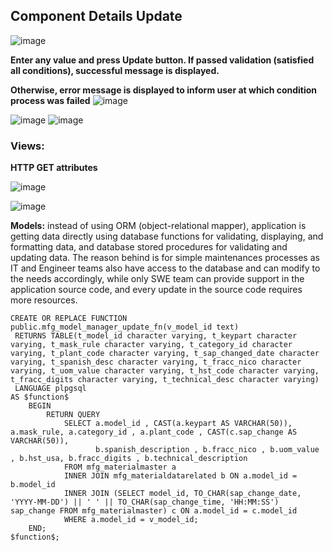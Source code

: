 ## Component Details Update

![image](https://user-images.githubusercontent.com/35042430/160862125-0f30e87e-2fa7-4e98-af8a-1981b0a8110d.png)

__Enter any value and press Update button. If passed validation (satisfied all conditions), successful message is displayed.__

__Otherwise, error message is displayed to inform user at which condition process was failed__
![image](https://user-images.githubusercontent.com/35042430/160862209-8f1a755f-cad2-44cd-9153-417ea20aa870.png)

![image](https://user-images.githubusercontent.com/35042430/160862892-63d3b007-c7cf-4f59-8731-190921078794.png)
![image](https://user-images.githubusercontent.com/35042430/160862910-57f976ec-c491-41bb-a0ba-41e1cf857fce.png)

### Views:

__HTTP GET attributes__

![image](https://user-images.githubusercontent.com/35042430/160866633-19fea563-cec0-4f63-8b20-a3b0cd64f5a2.png)

![image](https://user-images.githubusercontent.com/35042430/160867823-a71ee59a-17e3-42e6-9d79-4657543a6f88.png)

__Models:__ instead of using ORM (object-relational mapper), application is getting data directly using database functions for validating, displaying, and formatting data, and database stored procedures for validating and updating data. The reason behind is for simple maintenances processes as IT and Engineer teams also have access to the database and can modify to the needs accordingly, while only SWE team can provide support in the application source code, and every update in the source code requires more resources.

```{SQL}
CREATE OR REPLACE FUNCTION public.mfg_model_manager_update_fn(v_model_id text)
 RETURNS TABLE(t_model_id character varying, t_keypart character varying, t_mask_rule character varying, t_category_id character varying, t_plant_code character varying, t_sap_changed_date character varying, t_spanish_desc character varying, t_fracc_nico character varying, t_uom_value character varying, t_hst_code character varying, t_fracc_digits character varying, t_technical_desc character varying)
 LANGUAGE plpgsql
AS $function$
	BEGIN
		RETURN QUERY
			SELECT a.model_id , CAST(a.keypart AS VARCHAR(50)), a.mask_rule, a.category_id , a.plant_code , CAST(c.sap_change AS VARCHAR(50)), 
				   b.spanish_description , b.fracc_nico , b.uom_value , b.hst_usa, b.fracc_digits , b.technical_description 
			FROM mfg_materialmaster a 
			INNER JOIN mfg_materialdatarelated b ON a.model_id = b.model_id
			INNER JOIN (SELECT model_id, TO_CHAR(sap_change_date, 'YYYY-MM-DD') || ' ' || TO_CHAR(sap_change_time, 'HH:MM:SS') sap_change FROM mfg_materialmaster) c ON a.model_id = c.model_id
			WHERE a.model_id = v_model_id;
	END;
$function$;
```


